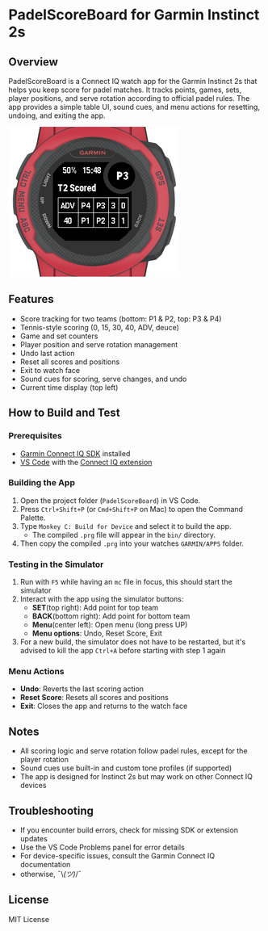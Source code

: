 # PadelScoreBoard for Garmin Instinct 2s

## Overview
PadelScoreBoard is a Connect IQ watch app for the Garmin Instinct 2s that helps you keep score for padel matches. It tracks points, games, sets, player positions, and serve rotation according to official padel rules. The app provides a simple table UI, sound cues, and menu actions for resetting, undoing, and exiting the app.

![PadelScoreBoard App Screenshot](./img/image.png)

## Features
- Score tracking for two teams (bottom: P1 & P2, top: P3 & P4)
- Tennis-style scoring (0, 15, 30, 40, ADV, deuce)
- Game and set counters
- Player position and serve rotation management
- Undo last action
- Reset all scores and positions
- Exit to watch face
- Sound cues for scoring, serve changes, and undo
- Current time display (top left)

## How to Build and Test

### Prerequisites
- [Garmin Connect IQ SDK](https://developer.garmin.com/connect-iq/sdk/) installed
- [VS Code](https://code.visualstudio.com/) with the [Connect IQ extension](https://marketplace.visualstudio.com/items?itemName=Garmin.connectiq)

### Building the App
1. Open the project folder (`PadelScoreBoard`) in VS Code.
2. Press `Ctrl+Shift+P` (or `Cmd+Shift+P` on Mac) to open the Command Palette.
3. Type `Monkey C: Build for Device` and select it to build the app.
   - The compiled `.prg` file will appear in the `bin/` directory.
4. Then copy the compiled `.prg` into your watches `GARMIN/APPS` folder.

### Testing in the Simulator
1. Run with `F5` while having an `mc` file in focus, this should start the simulator
2. Interact with the app using the simulator buttons:
   - **SET**(top right): Add point for top team
   - **BACK**(bottom right): Add point for bottom team
   - **Menu**(center left): Open menu (long press UP)
   - **Menu options**: Undo, Reset Score, Exit
3. For a new build, the simulator does not have to be restarted, but it's advised to kill the app `Ctrl+A` before starting with step 1 again

### Menu Actions
- **Undo**: Reverts the last scoring action
- **Reset Score**: Resets all scores and positions
- **Exit**: Closes the app and returns to the watch face

## Notes
- All scoring logic and serve rotation follow padel rules, except for the player rotation
- Sound cues use built-in and custom tone profiles (if supported)
- The app is designed for Instinct 2s but may work on other Connect IQ devices

## Troubleshooting
- If you encounter build errors, check for missing SDK or extension updates
- Use the VS Code Problems panel for error details
- For device-specific issues, consult the Garmin Connect IQ documentation
- otherwise, ¯\\_(ツ)_/¯

## License
MIT License

